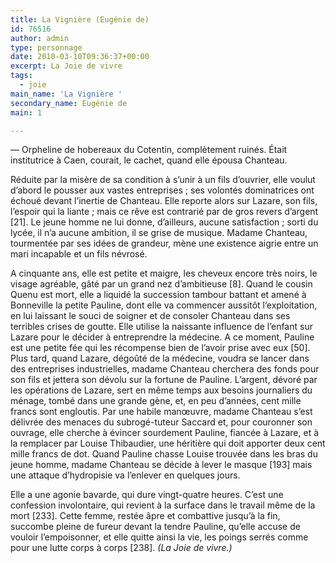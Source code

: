 ```yaml
---
title: La Vignière (Eugénie de)
id: 76516
author: admin
type: personnage
date: 2010-03-10T09:36:37+00:00
excerpt: La Joie de vivre
tags:
  - joie
main_name: 'La Vignière '
secondary_name: Eugénie de
main: 1

---
```

— Orpheline de hobereaux du Cotentin, complètement ruinés. Était institutrice à Caen, courait, le cachet, quand elle épousa Chanteau.

Réduite par la misère de sa condition à s&rsquo;unir à un fils d&rsquo;ouvrier, elle voulut d&rsquo;abord le pousser aux vastes entreprises ; ses volontés dominatrices ont échoué devant l&rsquo;inertie de Chanteau. Elle reporte alors sur Lazare, son fils, l&rsquo;espoir qui la liante ; mais ce rêve est contrarié par de gros revers d&rsquo;argent [21]. Le jeune homme ne lui donne, d&rsquo;ailleurs, aucune satisfaction ; sorti du lycée, il n&rsquo;a aucune ambition, il se grise de musique. Madame Chanteau, tourmentée par ses idées de grandeur, mène une existence aigrie entre un mari incapable et un fils névrosé.

A cinquante ans, elle est petite et maigre, les cheveux encore très noirs, le visage agréable, gâté par un grand nez d&rsquo;ambitieuse [8]. Quand le cousin Quenu est mort, elle a liquidé la succession tambour battant et amené à Bonneville la petite Pauline, dont elle va commencer aussitôt l&rsquo;exploitation, en lui laissant le souci de soigner et de consoler Chanteau dans ses terribles crises de goutte. Elle utilise la naissante influence de l&rsquo;enfant sur Lazare pour le décider à entreprendre la médecine. A ce moment, Pauline est une petite fée qui les récompense bien de l&rsquo;avoir prise avec eux [50]. Plus tard, quand Lazare, dégoûté de la médecine, voudra se lancer dans des entreprises industrielles, madame Chanteau cherchera des fonds pour son fils et jettera son dévolu sur la fortune de Pauline. L&rsquo;argent, dévoré par les opérations de Lazare, sert en même temps aux besoins journaliers du ménage, tombé dans une grande gène, et, en peu d&rsquo;années, cent mille francs sont engloutis. Par une habile manœuvre, madame Chanteau s&rsquo;est délivrée des menaces du subrogé-tuteur Saccard et, pour couronner son ouvrage, elle cherche à évincer sourdement Pauline, fiancée à Lazare, et à la remplacer par Louise Thibaudier, une héritière qui doit apporter deux cent mille francs de dot. Quand Pauline chasse Louise trouvée dans les bras du jeune homme, madame Chanteau se décide à lever le masque [193] mais une attaque d&rsquo;hydropisie va l&rsquo;enlever en quelques jours.

Elle a une agonie bavarde, qui dure vingt-quatre heures. C&rsquo;est une confession involontaire, qui revient à la surface dans le travail même de la mort [233]. Cette femme, restée âpre et combattive jusqu&rsquo;à la fin, succombe pleine de fureur devant la tendre Pauline, qu&rsquo;elle accuse de vouloir l&rsquo;empoisonner, et elle quitte ainsi la vie, les poings serrés comme pour une lutte corps à corps [238]. _(La Joie de vivre.)_